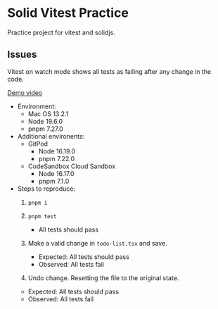 # Solid Vitest Practice

Practice project for vitest and solidjs.

## Issues

Vitest on watch mode shows all tests as failing after any change in the code.

[Demo video](https://share.cleanshot.com/fZD758Yy)

- Environment:
  - Mac OS 13.2.1
  - Node 19.6.0
  - pnpm 7.27.0
- Additional environents:
  - GitPod
    - Node 16.19.0
    - pnpm 7.22.0
  - CodeSandbox Cloud Sandbox
    - Node 16.17.0
    - pnpm 7.1.0
- Steps to reproduce:
  1. `pnpm i`
  2. `pnpm test`
      - All tests should pass

  3. Make a valid change in `todo-list.tsx` and save.
      - Expected: All tests should pass
      - Observed: All tests fail

  4. Undo change. Resetting the file to the original state.
  - Expected: All tests should pass
  - Observed: All tests fail
